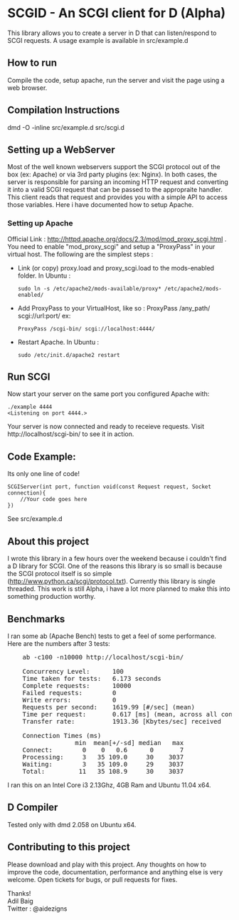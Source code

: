 # SCGID - An SCGI client for D (Alpha)
This library allows you to create a server in D that can listen/respond to SCGI requests. A usage example is available in src/example.d

## How to run
Compile the code, setup apache, run the server and visit the page using a web browser.

## Compilation Instructions
dmd -O -inline src/example.d src/scgi.d

## Setting up a WebServer
Most of the well known webservers support the SCGI protocol out of the box (ex: Apache) or via 3rd party plugins (ex: Nginx). In both cases, the server is responsible for parsing an incoming HTTP request and converting it into a valid SCGI request that can be passed to the appropraite handler. This client reads that request and provides you with a simple API to access those variables. Here i have documented how to setup Apache.

### Setting up Apache
Official Link : http://httpd.apache.org/docs/2.3/mod/mod_proxy_scgi.html . You need to enable "mod_proxy_scgi" and setup a "ProxyPass" in your virtual host. The following are the simplest steps :

-	Link (or copy) proxy.load and proxy_scgi.load to the mods-enabled folder.
	In Ubuntu :	

		sudo ln -s /etc/apache2/mods-available/proxy* /etc/apache2/mods-enabled/
	
-	Add ProxyPass to your VirtualHost, like so :
	ProxyPass /any_path/ scgi://url:port/
	ex: 

		ProxyPass /scgi-bin/ scgi://localhost:4444/
	
- 	Restart Apache.
	In Ubuntu : 

		sudo /etc/init.d/apache2 restart
	
## Run SCGI
Now start your server on the same port you configured Apache with:

	./example 4444
	<Listening on port 4444.>

Your server is now connected and ready to receieve requests. Visit http://localhost/scgi-bin/ to see it in action.

## Code Example:
Its only one line of code!

	SCGIServer(int port, function void(const Request request, Socket connection){
		//Your code goes here
	})

See src/example.d


## About this project
I wrote this library in a few hours over the weekend because i couldn't find a D library for SCGI. One of the reasons this library is so small is because the SCGI protocol itself is so simple (http://www.python.ca/scgi/protocol.txt). Currently this library is single threaded.
This work is still Alpha, i have a lot more planned to make this into something production worthy.


## Benchmarks
I ran some ab (Apache Bench) tests to get a feel of some performance. Here are the numbers after 3 tests:
<pre>
	ab -c100 -n10000 http://localhost/scgi-bin/

	Concurrency Level:      100  
	Time taken for tests:   6.173 seconds  
	Complete requests:      10000  
	Failed requests:        0  
	Write errors:           0  
	Requests per second:    1619.99 [#/sec] (mean)  
	Time per request:       0.617 [ms] (mean, across all concurrent requests)  
	Transfer rate:          1913.36 [Kbytes/sec] received  
	
	Connection Times (ms)  
	              min  mean[+/-sd] median   max  
	Connect:        0    0   0.6      0       7  
	Processing:     3   35 109.0     30    3037  
	Waiting:        3   35 109.0     29    3037  
	Total:         11   35 108.9     30    3037  
</pre>

I ran this on an Intel Core i3 2.13Ghz, 4GB Ram and Ubuntu 11.04 x64.


## D Compiler
Tested only with dmd 2.058 on Ubuntu x64. 


## Contributing to this project
Please download and play with this project. Any thoughts on how to improve the code, documentation, performance and anything else is very welcome. 
Open tickets for bugs, or pull requests for fixes.


Thanks!   
Adil Baig  
Twitter : @aidezigns